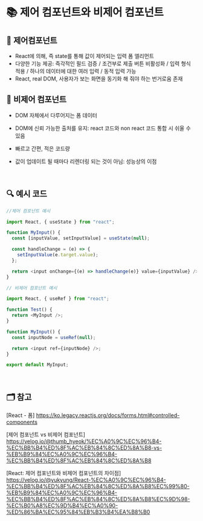 # 📚 제어 컴포넌트와 비제어 컴포넌트

## 📖 제어컴포넌트

- React에 의해, 즉 state를 통해 값이 제어되는 입력 폼 엘리먼트
- 다양한 기능 제공: 즉각적인 필드 검증 / 조건부로 제출 버튼 비활성화 / 입력 형식 적용 / 하나의 데이터에 대한 여러 입력 / 동적 입력 가능
- React, real DOM, 사용자가 보는 화면을 동기화 해 줘야 하는 번거로움 존재

## 📖 비제어 컴포넌트

- DOM 자체에서 다루어지는 폼 데이터
- DOM에 신뢰 가능한 출처를 유지: react 코드와 non react 코드 통합 시 쉬울 수 있음
- 빠르고 간편, 적은 코드량
- 값이 업데이트 될 때마다 리렌더링 되는 것이 아님: 성능상의 이점

  </br>

## 🔍 예시 코드

```js
//제어 컴포넌트 예시

import React, { useState } from "react";

function MyInput() {
  const [inputValue, setInputValue] = useState(null);

  const handleChange = (e) => {
    setInputValue(e.target.value);
  };

  return <input onChange={(e) => handleChange(e)} value={inputValue} />;
}
```

```js
// 비제어 컴포넌트 예시

import React, { useRef } from "react";

function Test() {
  return <MyInput />;
}

function MyInput() {
  const inputNode = useRef(null);

  return <input ref={inputNode} />;
}

export default MyInput;
```

</br>

## 🗂️ 참고

[React - 폼]
https://ko.legacy.reactjs.org/docs/forms.html#controlled-components

[제어 컴포넌트 vs 비제어 컴포넌트]
https://velog.io/@thumb_hyeok/%EC%A0%9C%EC%96%B4-%EC%BB%B4%ED%8F%AC%EB%84%8C%ED%8A%B8-vs-%EB%B9%84%EC%A0%9C%EC%96%B4-%EC%BB%B4%ED%8F%AC%EB%84%8C%ED%8A%B8

[React: 제어 컴포넌트와 비제어 컴포넌트의 차이점]
https://velog.io/@yukyung/React-%EC%A0%9C%EC%96%B4-%EC%BB%B4%ED%8F%AC%EB%84%8C%ED%8A%B8%EC%99%80-%EB%B9%84%EC%A0%9C%EC%96%B4-%EC%BB%B4%ED%8F%AC%EB%84%8C%ED%8A%B8%EC%9D%98-%EC%B0%A8%EC%9D%B4%EC%A0%90-%ED%86%BA%EC%95%84%EB%B3%B4%EA%B8%B0
